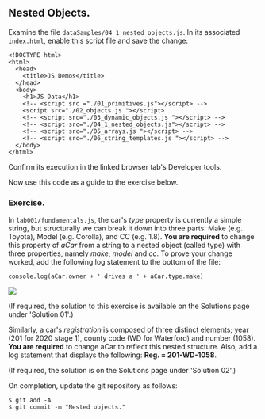 ## Nested Objects.

Examine the file `dataSamples/04_1_nested_objects.js`. In its associated `index.html`, enable this script file and save the change:
~~~
<!DOCTYPE html>
<html>
  <head>
    <title>JS Demos</title>
  </head>
  <body>
    <h1>JS Data</h1>
    <!-- <script src ="./01_primitives.js"></script> -->
    <script src="./02_objects.js "></script>
    <!-- <script src="./03_dynamic_objects.js "></script> -->
    <!-- <script src="./04_1_nested_objects.js"></script> -->
    <!-- <script src="./05_arrays.js "></script> -->
    <!-- <script src="./06_string_templates.js "></script> -->
  </body>
</html>
~~~
Confirm its execution in the linked browser tab's Developer tools. 

Now use this code as a guide to the exercise below.

### Exercise.

In `lab001/fundamentals.js`, the car's *type* property is currently a simple string, but structurally we can break it down into three parts: Make (e.g. Toyota), Model (e.g. Corolla), and CC (e.g. 1.8). __You are required__ to change this property of *aCar* from a string to a nested object (called type) with three properties, namely *make*, *model* and *cc*. To prove your change worked, add the following log statement to the bottom of the file:
~~~
console.log(aCar.owner + ' drives a ' + aCar.type.make)
~~~

![][nested]

(If required, the solution to this exercise is available on the Solutions page under 'Solution 01'.)

Similarly, a car's *registration* is composed of three distinct elements; year (201 for 2020 stage 1), county code (WD for Waterford) and number (1058). __You are required__ to change aCar to reflect this nested structure. Also, add a log statement that displays the following: __Reg. = 201-WD-1058__.

(If required, the solution is on the Solutions page under 'Solution 02'.)

On completion, update the git repository as follows:
~~~
$ git add -A
$ git commit -m "Nested objects."
~~~

[nested]: ./img/nested.png
